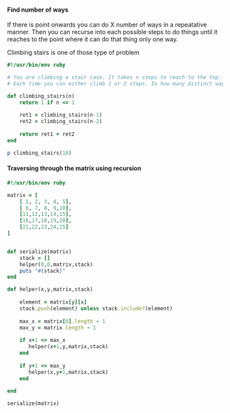 #### Find number of ways 
If there is point onwards you can do X number of ways in a repeatative manner. Then you can recurse into each possible steps to do things until it reaches to the point where it can do that thing only one way.

Climbing stairs is one of those type of problem

```ruby
#!/usr/bin/env ruby

# You are climbing a stair case. It takes n steps to reach to the top.
# Each time you can either climb 1 or 2 steps. In how many distinct ways can you climb to the top?

def climbing_stairs(n)
    return 1 if n <= 1    
    
    ret1 = climbing_stairs(n-1)
    ret2 = climbing_stairs(n-2)
    
    return ret1 + ret2
end

p climbing_stairs(10)
```


#### Traversing through the matrix using recursion 

```ruby
#!/usr/bin/env ruby

matrix = [
    [ 1, 2, 3, 4, 5],
    [ 6, 7, 8, 9,10],
    [11,12,13,14,15],  
    [16,17,18,19,20],
    [21,22,23,24,25]
]


def serialize(matrix)
    stack = []
    helper(0,0,matrix,stack)
    puts "#{stack}"
end

def helper(x,y,matrix,stack)
    
    element = matrix[y][x] 
    stack.push(element) unless stack.include?(element)
    
    max_x = matrix[0].length - 1 
    max_y = matrix.length - 1
    
    if x+1 <= max_x
       helper(x+1,y,matrix,stack) 
    end
    
    if y+1 <= max_y
       helper(x,y+1,matrix,stack) 
    end
    
end

serialize(matrix)
```
